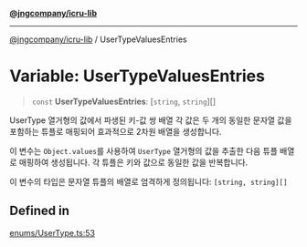 [**@jngcompany/icru-lib**](../README.md)

***

[@jngcompany/icru-lib](../globals.md) / UserTypeValuesEntries

# Variable: UserTypeValuesEntries

> `const` **UserTypeValuesEntries**: [`string`, `string`][]

UserType 열거형의 값에서 파생된 키-값 쌍 배열
각 값은 두 개의 동일한 문자열 값을 포함하는 튜플로 매핑되어 효과적으로 2차원 배열을 생성합니다.

이 변수는 `Object.values`를 사용하여 `UserType` 열거형의 값을 추출한 다음
튜플 배열로 매핑하여 생성됩니다. 각 튜플은 키와 값으로 동일한 값을 반복합니다.

이 변수의 타입은 문자열 튜플의 배열로 엄격하게 정의됩니다:
`[string, string][]`

## Defined in

[enums/UserType.ts:53](https://github.com/jngcompany/icru-lib/blob/256d6a1256b31526527eaee4aeab346b456a87aa/src/enums/UserType.ts#L53)
